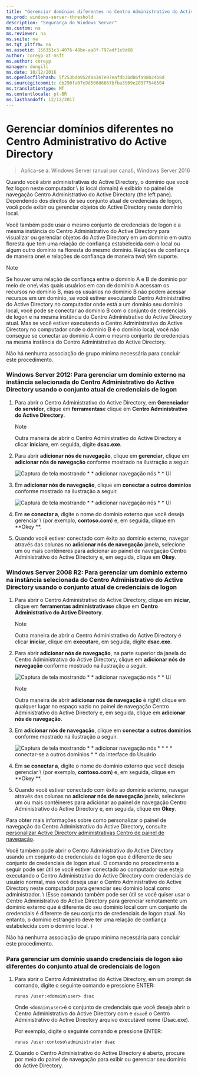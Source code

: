 ```yaml
---
title: "Gerenciar domínios diferentes no Centro Administrativo do Active Directory"
ms.prod: windows-server-threshold
description: "Segurança do Windows Server"
ms.custom: na
ms.reviewer: na
ms.suite: na
ms.tgt_pltfrm: na
ms.assetid: 166351c3-4076-48be-aa8f-797adf1e9d68
author: coreyp-at-msft
ms.author: coreyp
manager: dongill
ms.date: 10/12/2016
ms.openlocfilehash: 5f253bd4952d8a347e97eafdb38d86fa98024b8d
ms.sourcegitcommit: db290fa07e9d50686667bfba3969e20377548504
ms.translationtype: MT
ms.contentlocale: pt-BR
ms.lasthandoff: 12/12/2017
---
```

# <a name="manage-different-domains-in-active-directory-administrative-center"></a>Gerenciar domínios diferentes no Centro Administrativo do Active Directory

>Aplica-se a: Windows Server (anual por canal), Windows Server 2016

  Quando você abrir administrativas do Active Directory, o domínio que você fez logon neste computador \ (o local domain\) é exibido no painel de navegação Centro Administrativo do Active Directory \(the left pane\). Dependendo dos direitos de seu conjunto atual de credenciais de logon, você pode exibir ou gerenciar objetos do Active Directory neste domínio local.

 Você também pode usar o mesmo conjunto de credenciais de logon e a mesma instância do Centro Administrativo do Active Directory para visualizar ou gerenciar objetos do Active Directory em um domínio em outra floresta que tem uma relação de confiança estabelecida com o local ou algum outro domínio na floresta do mesmo domínio. Relações de confiança de maneira one\ e relações de confiança de maneira two\ têm suporte.

> [!NOTE]
>  Se houver uma relação de confiança entre o domínio A e B de domínio por meio de one\ vias quais usuários em can de domínio A acessam os recursos no domínio B, mas os usuários no domínio B não podem acessar recursos em um domínio, se você estiver executando Centro Administrativo do Active Directory no computador onde está a um domínio  seu domínio local, você pode se conectar ao domínio B com o conjunto de credenciais de logon e na mesma instância do Centro Administrativo do Active Directory atual. Mas se você estiver executando o Centro Administrativo do Active Directory no computador onde o domínio B é o domínio local, você não consegue se conectar ao domínio A com o mesmo conjunto de credenciais na mesma instância do Centro Administrativo do Active Directory.

 Não há nenhuma associação de grupo mínima necessária para concluir este procedimento.

### <a name="windows-server-2012-to-manage-a-foreign-domain-in-the-selected-instance-of-active-directory-administrative-center-using-the-current-set-of-logon-credentials"></a>Windows Server 2012: Para gerenciar um domínio externo na instância selecionada do Centro Administrativo do Active Directory usando o conjunto atual de credenciais de logon

1.  Para abrir o Centro Administrativo do Active Directory, em **Gerenciador do servidor**, clique em **ferramentas**e clique em **Centro Administrativo do Active Directory**.

    > [!NOTE]
    >  Outra maneira de abrir o Centro Administrativo do Active Directory é clicar **iniciar**e, em seguida, digite **dsac.exe**.

2.  Para abrir **adicionar nós de navegação**, clique em **gerenciar**, clique em **adicionar nós de navegação** conforme mostrado na ilustração a seguir.

     ![Captura de tela mostrando * * adicionar navegação nós * * UI](media/ADDS_ADACAddNavNode.gif)

3.  Em **adicionar nós de navegação**, clique em **conectar a outros domínios** conforme mostrado na ilustração a seguir.

     ![Captura de tela mostrando * * adicionar navegação nós * * UI](media/ADDS_ADACConnectToDomain.gif)

4.  Em **se conectar a**, digite o nome do domínio externo que você deseja gerenciar \ (por exemplo, **contoso.com**\) e, em seguida, clique em **Okey **.

5.  Quando você estiver conectado com êxito ao domínio externo, navegar através das colunas no **adicionar nós de navegação** janela, selecione um ou mais contêineres para adicionar ao painel de navegação Centro Administrativo do Active Directory e, em seguida, clique em **Okey**.

### <a name="windows-server-2008-r2-to-manage-a-foreign-domain-in-the-selected-instance-of-active-directory-administrative-center-using-the-current-set-of-logon-credentials"></a>Windows Server 2008 R2: Para gerenciar um domínio externo na instância selecionada do Centro Administrativo do Active Directory usando o conjunto atual de credenciais de logon

1.  Para abrir o Centro Administrativo do Active Directory, clique em **iniciar**, clique em **ferramentas administrativas**e clique em **Centro Administrativo do Active Directory**.

    > [!NOTE]
    >  Outra maneira de abrir o Centro Administrativo do Active Directory é clicar **iniciar**, clique em **executar**e, em seguida, digite **dsac.exe**.

2.  Para abrir **adicionar nós de navegação**, na parte superior da janela do Centro Administrativo do Active Directory, clique em **adicionar nós de navegação** conforme mostrado na ilustração a seguir.

     ![Captura de tela mostrando * * adicionar navegação nós * * UI](media/click_add_nav_nodes.gif)

    > [!NOTE]
    >  Outra maneira de abrir **adicionar nós de navegação** é right\ clique em qualquer lugar no espaço vazio no painel de navegação Centro Administrativo do Active Directory e, em seguida, clique em **adicionar nós de navegação**.

3.  Em **adicionar nós de navegação**, clique em **conectar a outros domínios** conforme mostrado na ilustração a seguir.

     ![Captura de tela mostrando * * adicionar navegação nós * * * * conectar-se a outros domínios * * da interface do Usuário](media/add_nav_nodes.gif)

4.  Em **se conectar a**, digite o nome do domínio externo que você deseja gerenciar \ (por exemplo, **contoso.com**\) e, em seguida, clique em **Okey **.

5.  Quando você estiver conectado com êxito ao domínio externo, navegar através das colunas no **adicionar nós de navegação** janela, selecione um ou mais contêineres para adicionar ao painel de navegação Centro Administrativo do Active Directory e, em seguida, clique em **Okey**.

 Para obter mais informações sobre como personalizar o painel de navegação do Centro Administrativo do Active Directory, consulte [personalizar Active Directory administrativas Centro de painel de navegação](customize-the-active-directory-administrative-center-navigation-pane.md).

 Você também pode abrir o Centro Administrativo do Active Directory usando um conjunto de credenciais de logon que é diferente de seu conjunto de credenciais de logon atual. O comando no procedimento a seguir pode ser útil se você estiver conectado ao computador que esteja executando o Centro Administrativo do Active Directory com credenciais de usuário normal, mas você deseja usar o Centro Administrativo do Active Directory neste computador para gerenciar seu domínio local como administrador. \ (Esse comando também pode ser útil se você quiser usar o Centro Administrativo do Active Directory para gerenciar remotamente um domínio externo que é diferente do seu domínio local com um conjunto de credenciais é diferente de seu conjunto de credenciais de logon atual. No entanto, o domínio estrangeiro deve ter uma relação de confiança estabelecida com o domínio local. \)

 Não há nenhuma associação de grupo mínima necessária para concluir este procedimento.

### <a name="to-manage-a-domain-using-logon-credentials-that-are-different-from-the-current-set-of-logon-credentials"></a>Para gerenciar um domínio usando credenciais de logon são diferentes do conjunto atual de credenciais de logon

1.  Para abrir o Centro Administrativo do Active Directory, em um prompt de comando, digite o seguinte comando e pressione ENTER:

     `runas /user:<domain\user> dsac`

     Onde `<domain\user>`é o conjunto de credenciais que você deseja abrir o Centro Administrativo do Active Directory com e `dsac`é o Centro Administrativo do Active Directory arquivo executável nome \(Dsac.exe\).

     Por exemplo, digite o seguinte comando e pressione ENTER:

     `runas /user:contoso\administrator dsac`

2.  Quando o Centro Administrativo do Active Directory é aberto, procure por meio do painel de navegação para exibir ou gerenciar seu domínio do Active Directory.

  

